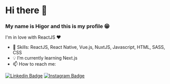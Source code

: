 # Hi there 👋
### My name is Higor and this is my profile 😁

I'm in love with ReactJS ❤

- 📌 Skills: ReactJS, React Native, Vue.js, NuxtJS, Javascript, HTML, SASS, CSS
- 💡 I’m currently learning Next.js
- 📫 How to reach me:

[![Linkedin Badge](https://img.shields.io/badge/-LinkedIn-blue?style=flat&logo=Linkedin&logoColor=white&link=https://www.linkedin.com/in/higordenomar)](https://www.linkedin.com/in/higordenomar)
[![Instagram Badge](https://img.shields.io/badge/-Instagram-d02873?style=flat&labelColor=d02873&logo=instagram&logoColor=white&link=https://www.instagram.com/higordenomar)](https://www.instagram.com/higordenomar)

